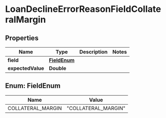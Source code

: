 # LoanDeclineErrorReasonFieldCollateralMargin

## Properties
Name | Type | Description | Notes
------------ | ------------- | ------------- | -------------
**field** | [**FieldEnum**](#FieldEnum) |  | 
**expectedValue** | **Double** |  | 

<a name="FieldEnum"></a>
## Enum: FieldEnum
Name | Value
---- | -----
COLLATERAL_MARGIN | &quot;COLLATERAL_MARGIN&quot;
